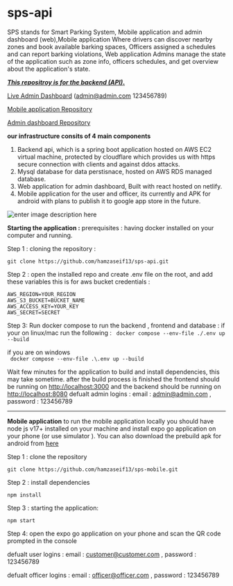 
# sps-api

SPS stands for Smart Parking System, Mobile application and admin dashboard (web),Mobile application Where drivers can discover nearby zones and book available barking spaces, Officers assigned a schedules and can report barking violations, Web application Admins manage the state of the application such as zone info, officers schedules, and get overview about the application's state. 

<strong style="text-decoration:underline;">*This repositroy is for the backend (API)*.</strong>

[Live Admin Dashboard](https://sps-just-admin.netlify.app/) (admin@admin.com 123456789)

 [Mobile application Repository](https://github.com/hamzaseif13/sps-mobile)
 
  [Admin dashboard Repository](https://github.com/hamzaseif13/sps-admin)

**our infrastructure consits of 4 main components** 
 1. Backend api, which is a spring boot application hosted on AWS EC2 virtual machine, protected by cloudflare which provides us with https secure connection with clients and against ddos attacks.
 2. Mysql database for data perstisnace, hosted on AWS RDS managed database.
 3. Web application for admin dashboard, Built with react hosted on netlify.
 4. Mobile application for the user and officer, its currently and APK for android with plans to publish it to google app store in the future.
  
![enter image description here](https://sps-violations.s3.eu-west-3.amazonaws.com/Screenshot%202023-06-14%20211414.png)

**Starting the application :**
prerequisites : having docker installed on your computer and running.

Step 1 : cloning the repository :

    git clone https://github.com/hamzaseif13/sps-api.git
  
  Step 2 : open the installed repo and  create .env file on the root, and add these variables this is for aws bucket credentials :
  

 

    AWS_REGION=YOUR_REGION
    AWS_S3_BUCKET=BUCKET_NAME
    AWS_ACCESS_KEY=YOUR_KEY
    AWS_SECRET=SECRET

   Step 3: Run docker compose to run the backend , frontend and database : 
   if your on linux/mac run the following :
  ` docker compose --env-file ./.env up --build`
  
  if you are on windows  
` docker compose --env-file .\.env up --build`

Wait few minutes for the application to build and install dependencies, this may take sometime.
after the build process is finished the frontend should be running on [http://localhost:3000](http://localhost:3000) and the backend should be running on [http://localhost:8080](http://localhost:8080)
defualt admin logins : email : admin@admin.com    ,        password : 123456789

<hr/>

**Mobile application**
to run the mobile application locally you should have node js v17+ installed on your machine and install expo go application on your phone (or use simulator ).
You can also download the prebuild apk for android from [here](https://expo.dev/accounts/hamzaseif/projects/sps-mobile/builds/e4ec5850-c6ab-48af-a9cc-8d593ad0d77f)

Step 1 : clone the repository 

    git clone https://github.com/hamzaseif13/sps-mobile.git
Step 2 : install dependencies

    npm install
Step 3 : starting the application:

    npm start
 Step 4: open the expo go application on your phone and scan the QR code prompted in the console
 
 defualt user logins : email : customer@customer.com    ,        password : 123456789
 
  defualt officer logins : email : officer@officer.com    ,        password : 123456789



